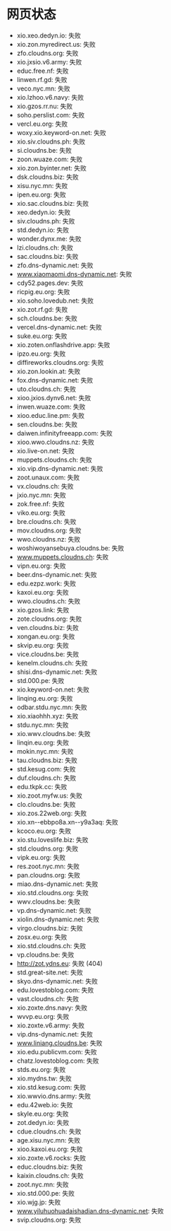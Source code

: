 # 网页状态
- xio.xeo.dedyn.io: 失败
- xio.zon.myredirect.us: 失败
- zfo.cloudns.org: 失败
- xio.jxsio.v6.army: 失败
- educ.free.nf: 失败
- linwen.rf.gd: 失败
- veco.nyc.mn: 失败
- xio.lzhoo.v6.navy: 失败
- xio.gzos.rr.nu: 失败
- soho.perslist.com: 失败
- vercl.eu.org: 失败
- woxy.xio.keyword-on.net: 失败
- xio.siv.cloudns.ph: 失败
- si.cloudns.be: 失败
- zoon.wuaze.com: 失败
- xio.zon.byinter.net: 失败
- dsk.cloudns.biz: 失败
- xisu.nyc.mn: 失败
- ipen.eu.org: 失败
- xio.sac.cloudns.biz: 失败
- xeo.dedyn.io: 失败
- siv.cloudns.ph: 失败
- std.dedyn.io: 失败
- wonder.dynx.me: 失败
- lzi.cloudns.ch: 失败
- sac.cloudns.biz: 失败
- zfo.dns-dynamic.net: 失败
- www.xiaomaomi.dns-dynamic.net: 失败
- cdy52.pages.dev: 失败
- ricpig.eu.org: 失败
- xio.soho.lovedub.net: 失败
- xio.zot.rf.gd: 失败
- sch.cloudns.be: 失败
- vercel.dns-dynamic.net: 失败
- suke.eu.org: 失败
- xio.zoten.onflashdrive.app: 失败
- ipzo.eu.org: 失败
- diffireworks.cloudns.org: 失败
- xio.zon.lookin.at: 失败
- fox.dns-dynamic.net: 失败
- uto.cloudns.ch: 失败
- xioo.jxios.dynv6.net: 失败
- inwen.wuaze.com: 失败
- xioo.educ.line.pm: 失败
- sen.cloudns.be: 失败
- daiwen.infinityfreeapp.com: 失败
- xioo.wwo.cloudns.nz: 失败
- xio.live-on.net: 失败
- muppets.cloudns.ch: 失败
- xio.vip.dns-dynamic.net: 失败
- zoot.unaux.com: 失败
- vx.cloudns.ch: 失败
- jxio.nyc.mn: 失败
- zok.free.nf: 失败
- viko.eu.org: 失败
- bre.cloudns.ch: 失败
- mov.cloudns.org: 失败
- wwo.cloudns.nz: 失败
- woshiwoyansebuya.cloudns.be: 失败
- www.muppets.cloudns.ch: 失败
- vipn.eu.org: 失败
- beer.dns-dynamic.net: 失败
- edu.ezpz.work: 失败
- kaxoi.eu.org: 失败
- wwo.cloudns.ch: 失败
- xio.gzos.link: 失败
- zote.cloudns.org: 失败
- ven.cloudns.biz: 失败
- xongan.eu.org: 失败
- skvip.eu.org: 失败
- vice.cloudns.be: 失败
- kenelm.cloudns.ch: 失败
- shisi.dns-dynamic.net: 失败
- std.000.pe: 失败
- xio.keyword-on.net: 失败
- linqing.eu.org: 失败
- odbar.stdu.nyc.mn: 失败
- xio.xiaohhh.xyz: 失败
- stdu.nyc.mn: 失败
- xio.wwv.cloudns.be: 失败
- linqin.eu.org: 失败
- mokin.nyc.mn: 失败
- tau.cloudns.biz: 失败
- std.kesug.com: 失败
- duf.cloudns.ch: 失败
- edu.tkpk.cc: 失败
- xio.zoot.myfw.us: 失败
- clo.cloudns.be: 失败
- xio.zos.22web.org: 失败
- xio.xn--ebbpo8a.xn--y9a3aq: 失败
- kcoco.eu.org: 失败
- xio.stu.loveslife.biz: 失败
- std.cloudns.org: 失败
- vipk.eu.org: 失败
- res.zoot.nyc.mn: 失败
- pan.cloudns.org: 失败
- miao.dns-dynamic.net: 失败
- xio.std.cloudns.org: 失败
- wwv.cloudns.be: 失败
- vp.dns-dynamic.net: 失败
- xiolin.dns-dynamic.net: 失败
- virgo.cloudns.biz: 失败
- zosx.eu.org: 失败
- xio.std.cloudns.ch: 失败
- vp.cloudns.be: 失败
- http://zot.ydns.eu: 失败 (404)
- std.great-site.net: 失败
- skyo.dns-dynamic.net: 失败
- edu.lovestoblog.com: 失败
- vast.cloudns.ch: 失败
- xio.zoxte.dns.navy: 失败
- wvvp.eu.org: 失败
- xio.zoxte.v6.army: 失败
- vip.dns-dynamic.net: 失败
- www.liniang.cloudns.be: 失败
- xio.edu.publicvm.com: 失败
- chatz.lovestoblog.com: 失败
- stds.eu.org: 失败
- xio.mydns.tw: 失败
- xio.std.kesug.com: 失败
- xio.wwvio.dns.army: 失败
- edu.42web.io: 失败
- skyle.eu.org: 失败
- zot.dedyn.io: 失败
- cdue.cloudns.ch: 失败
- age.xisu.nyc.mn: 失败
- xioo.kaxoi.eu.org: 失败
- xio.zoxte.v6.rocks: 失败
- educ.cloudns.biz: 失败
- kaixin.cloudns.ch: 失败
- zoot.nyc.mn: 失败
- xio.std.000.pe: 失败
- xio.wjg.jp: 失败
- www.yiluhuohuadaishadian.dns-dynamic.net: 失败
- svip.cloudns.org: 失败
